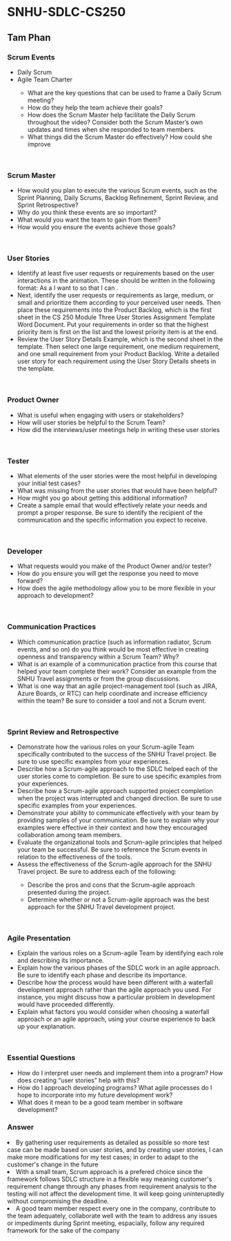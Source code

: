 # SNHU-SDLC-CS250
<h2>Tam Phan</h2>
<h3>Scrum Events </h3>
<ul>
  <li>Daily Scrum</li>
  <li>Agile Team Charter</li>
    <ul>
      <li>What are the key questions that can be used to frame a Daily Scrum meeting?</li>
      <li>How do they help the team achieve their goals?</li> 
      <li>How does the Scrum Master help facilitate the Daily Scrum throughout the video? Consider both the Scrum Master’s own updates and times when she responded to             team members.</li> 
      <li>What things did the Scrum Master do effectively? How could she improve</li>
    </ul>
  </ul>
  <br/>
  <h3>Scrum Master</h2>
  <ul>
    <li>How would you plan to execute the various Scrum events, such as the Sprint Planning, Daily Scrums, Backlog Refinement, Sprint Review, and Sprint Retrospective?</li>
    <li>Why do you think these events are so important?</li>
    <li>What would you want the team to gain from them?</li>
    <li>How would you ensure the events achieve those goals?</li>
  </ul>
  <br/>
  <h3>User Stories</h3>
  <ul>
   <li>Identify at least five user requests or requirements based on the user interactions in the animation. These should be written in the following format: As a <type of user> I want to <perform some task> so that I can <achieve some goal>.</li>
   <li>Next, identify the user requests or requirements as large, medium, or small and prioritize them according to your perceived user needs. Then place these requirements into the Product Backlog, which is the first sheet in the CS 250 Module Three User Stories Assignment Template Word Document. Put your requirements in order so that the highest priority item is first on the list and the lowest priority item is at the end.</li>
   <li>Review the User Story Details Example, which is the second sheet in the template. Then select one large requirement, one medium requirement, and one small requirement from your Product Backlog. Write a detailed user story for each requirement using the User Story Details sheets in the template.</li>
     </ul>
<br/>
     <h3>Product Owner</h3>
     <ul>
       <li>What is useful when engaging with users or stakeholders?</li>
       <li>How will user stories be helpful to the Scrum Team?</li>
       <li>How did the interviews/user meetings help in writing these user stories</li>
     </ul>
     <br/>
     <h3>Tester</h3>
     <ul>
       <li>What elements of the user stories were the most helpful in developing your initial test cases?</li>
       <li>What was missing from the user stories that would have been helpful?</li>
       <li>How might you go about getting this additional information?</li>
       <li>Create a sample email that would effectively relate your needs and prompt a proper response. Be sure to identify the recipient of the communication and the specific information you expect to receive.</li>
     </ul>
     <br/>
     <h3>Developer</h3>
     <ul>
       <li>What requests would you make of the Product Owner and/or tester?</li>
       <li>How do you ensure you will get the response you need to move forward?</li>
       <li>How does the agile methodology allow you to be more flexible in your approach to development?</li>
     </ul>
     <br/>
     <h3>Communication Practices</h3>
     <ul>
       <li>Which communication practice (such as information radiator, Scrum events, and so on) do you think would be most effective in creating openness and transparency within a Scrum Team? Why?</li>
       <li>What is an example of a communication practice from this course that helped your team complete their work? Consider an example from the SNHU Travel assignments or from the group discussions.</li>
       <li>What is one way that an agile project-management tool (such as JIRA, Azure Boards, or RTC) can help coordinate and increase efficiency within the team? Be sure to consider a tool and not a Scrum event.</li>
     </ul>
     <br/>
     <h3>Sprint Review and Retrospective</h3>
     <ul>
       <li>Demonstrate how the various roles on your Scrum-agile Team specifically contributed to the success of the SNHU Travel project. Be sure to use specific examples from your experiences.</li>
       <li>Describe how a Scrum-agile approach to the SDLC helped each of the user stories come to completion. Be sure to use specific examples from your experiences.</li>
       <li>Describe how a Scrum-agile approach supported project completion when the project was interrupted and changed direction. Be sure to use specific examples from your experiences.</li>
       <li>Demonstrate your ability to communicate effectively with your team by providing samples of your communication. Be sure to explain why your examples were effective in their context and how they encouraged collaboration among team members.</li>
       <li>Evaluate the organizational tools and Scrum-agile principles that helped your team be successful. Be sure to reference the Scrum events in relation to the effectiveness of the tools.
</li>
       <li>Assess the effectiveness of the Scrum-agile approach for the SNHU Travel project. Be sure to address each of the following:</li>
       <ul>
         <li>Describe the pros and cons that the Scrum-agile approach presented during the project.</li>
         <li>Determine whether or not a Scrum-agile approach was the best approach for the SNHU Travel development project.</li>
       </ul>
     </ul>
     <br/>
     <h3>Agile Presentation</h3>
     <ul>
       <li>Explain the various roles on a Scrum-agile Team by identifying each role and describing its importance.</li>
       <li>Explain how the various phases of the SDLC work in an agile approach. Be sure to identify each phase and describe its importance.</li>
       <li>Describe how the process would have been different with a waterfall development approach rather than the agile approach you used. For instance, you might discuss how a particular problem in development would have proceeded differently.</li>
       <li>Explain what factors you would consider when choosing a waterfall approach or an agile approach, using your course experience to back up your explanation.</li>
     </ul>
     <br/>
 <h3>Essential Questions</h3>
     <ul>
     <li>How do I interpret user needs and implement them into a program? How does creating “user stories” help with this?</li>
     <li>How do I approach developing programs? What agile processes do I hope to incorporate into my future development work?</li>
     <li>What does it mean to be a good team member in software development?</li>
     </ul>  
 <h3>Answer</h3
   <ul>
   <li>By gathering user requirements as detailed as possible so more test case can be made based on user stories, and by creating user stories, I can make more modifications for my test cases; in order to adapt to the customer's change in the future</li>
   <li>With a small team, Scrum approach is a prefered choice since the framework follows SDLC structure in a flexible way meaning customer's requirement change through any phases from requirement analysis to the testing will not affect the development time. It will keep going uninteruptedly without compromising the deadline.</li>
   <li>A good team member respect every one in the company, contribute to the team adequately, collaborate well with the team to address any issues or impediments during Sprint meeting, espacially, follow any required framework for the sake of the company</li>
   </ul>
